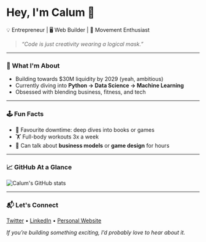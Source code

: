 # Hey, I'm Calum 👋

💡 Entrepreneur | 🖥 Web Builder | 🏃 Movement Enthusiast  

> *“Code is just creativity wearing a logical mask.”*

---

### 🚀 What I'm About
- Building towards $30M liquidity by 2029 (yeah, ambitious)
- Currently diving into **Python → Data Science → Machine Learning**
- Obsessed with blending business, fitness, and tech

---

### 🕹 Fun Facts
- 📖 Favourite downtime: deep dives into books or games
- 🏋️ Full-body workouts 3x a week
- 🤔 Can talk about **business models** or **game design** for hours

---

### 📈 GitHub At a Glance
![Calum's GitHub stats](https://github-readme-stats.vercel.app/api?username=yourusername&show_icons=true&theme=radical)

---

### 📬 Let's Connect
[Twitter](#) • [LinkedIn](https://www.linkedin.com/in/calum-treloar/) • [Personal Website](#)

*If you’re building something exciting, I’d probably love to hear about it.*

